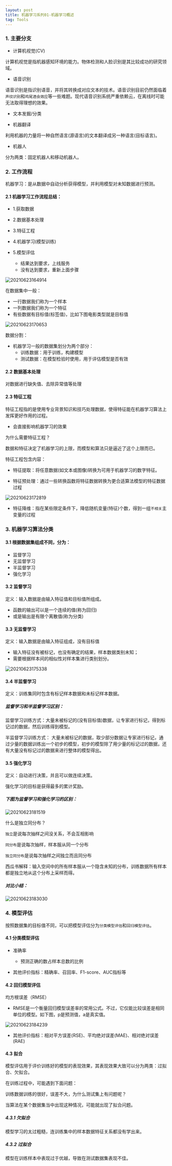 ```yaml
---
layout: post
title: 机器学习系列01-机器学习概述
tag: Tools
---
```


### 1. 主要分支

- 计算机视觉(CV)

计算机视觉是指机器感知环境的能力。物体检测和人脸识别是其比较成功的研究领域。

- 语音识别

语音识别是指识别语音，并将其转换成对应文本的技术。语音识别目前仍然面临着`声纹识别`和`鸡尾酒会效应`等一些难题。现代语音识别系统严重依赖云，在离线时可能无法取得理想的效果。

- 文本发掘/分类

- 机器翻译

利用机器的力量将一种自然语言(源语言)的文本翻译成另一种语言(目标语言)。

- 机器人

分为两类：固定机器人和移动机器人。


### 2. 工作流程

机器学习：是从数据中自动分析获得模型，并利用模型对未知数据进行预测。

#### 2.1 机器学习工作流程总结：

* 1.获取数据
* 2.数据基本处理
* 3.特征工程
* 4.机器学习(模型训练)
* 5.模型评估
 
    * 结果达到要求，上线服务
    * 没有达到要求，重新上面步骤

![20210623164914](https://cdn.jsdelivr.net/gh/luckykang/picture_bed/blogs_images/20210623164914.png)

在数据集中一般：
* 一行数据我们称为一个样本
* 一列数据我们称为一个特征
* 有些数据有目标值(标签值)，比如下图电影类型就是目标值

![20210623170653](https://cdn.jsdelivr.net/gh/luckykang/picture_bed/blogs_images/20210623170653.png)

数据分割：

* 机器学习一般的数据集划分为两个部分：
    * 训练数据：用于训练，构建模型
    * 测试数据：在模型检验时使用，用于评估模型是否有效

#### 2.2 数据基本处理

对数据进行缺失值、去除异常值等处理

#### 2.3 特征工程

特征工程指的是使用专业背景知识和技巧处理数据，使得特征能在机器学习算法上发挥更好作用的过程。

* 会直接影响机器学习的效果

为什么需要特征工程？

数据和特征决定了机器学习的上限，而模型和算法只是逼近了这个上限而已。

特征工程包含内容：

* 特征提取：将任意数据(如文本或图像)转换为可用于机器学习的数字特征。

* 特征预处理：通过一些转换函数将特征数据转换为更合适算法模型的特征数据过程

![20210623172819](https://cdn.jsdelivr.net/gh/luckykang/picture_bed/blogs_images/20210623172819.png)

* 特征降维：指在某些限定条件下，降低随机变量(特征)个数，得到一组`不相关`主变量的过程

### 3. 机器学习算法分类

#### 3.1 根据数据集组成不同，分为：

* 监督学习
* 无监督学习
* 半监督学习
* 强化学习

#### 3.2 监督学习

定义：输入数据是由输入特征值和目标值所组成。

* 函数的输出可以是一个连续的值(称为回归)
* 或是输出是有限个离散值(称为分类)

#### 3.3 无监督学习

定义：输入数据是由输入特征组成，没有目标值

* 输入特征没有被标记，也没有确定的结果，样本数据类别未知；
* 需要根据样本间的相似性对样本集进行类别划分。

![20210623175338](https://cdn.jsdelivr.net/gh/luckykang/picture_bed/blogs_images/20210623175338.png)

#### 3.4 半监督学习

定义：训练集同时包含有标记样本数据和未标记样本数据。

##### 监督学习和半监督学习区别：

监督学习训练方式：大量未被标记的(没有目标值)数据，让专家进行标记，得到标记过的数据，然后训练得到模型。

半监督学习训练方式：
大量未被标记的数据，取少部分数据让专家进行标记，通过少量的数据训练出一个初步的模型，初步的模型除了用少量的标记过的数据，还有大量没有标记过的数据来进行整体的模型得出。

#### 3.5 强化学习

定义：自动进行决策，并且可以做连续决策。

强化学习的目标是获得最多的累计奖励。

##### 下图为监督学习和强化学习的区别：

![20210623181519](https://cdn.jsdelivr.net/gh/luckykang/picture_bed/blogs_images/20210623181519.png)

什么是独立同分布？

`独立`是说每次抽样之间没关系，不会互相影响

`同分布`是说每次抽样，样本服从同一个分布

`独立同分布`是说每次抽样之间独立而且同分布

西瓜书解释：输入空间中的所有样本服从一个隐含未知的分布，训练数据所有样本都是独立地从这个分布上采样而得。


##### 对比小结：

![20210623183030](https://cdn.jsdelivr.net/gh/luckykang/picture_bed/blogs_images/20210623183030.png)

### 4. 模型评估

按照数据集的目标值不同，可以把模型评估分为`分类模型评估`和`回归模型评估`。

#### 4.1 分类模型评估

* 准确率

    * 预测正确的数占样本总数的比例

* 其他评价指标：精确率、召回率、F1-score、AUC指标等

#### 4.2 回归模型评估

均方根误差（RMSE）

* RMSE是一个衡量回归模型误差率的常用公式。不过，它仅能比较误差是相同单位的模型。如下图，p是预测值，a是真实值。

![20210623184239](https://cdn.jsdelivr.net/gh/luckykang/picture_bed/blogs_images/20210623184239.png)

* 其他评价指标：相对平方误差(RSE)、平均绝对误差(MAE)、相对绝对误差(RAE)

#### 4.3 拟合

模型评估用于评价训练好的模型的表现效果，其表现效果大致可以分为两类：过拟合、欠拟合。

在训练过程中，可能遇到下面问题：

训练数据训练的很好，误差不大，为什么测试集上有问题呢？

当算法在某个数据集当中出现这种情况，可能就出现了拟合问题。

##### 4.3.1 欠拟合

模型学习的太过粗糙，连训练集中的样本数据特征关系都没有学出来。

##### 4.3.2 过拟合

模型在训练样本中表现过于优越，导致在测试数据集表现不佳。


